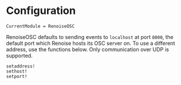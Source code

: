 # Configuration

```@meta
CurrentModule = RenoiseOSC
```

RenoiseOSC defaults to sending events to `localhost` at port `8000`, the default port which
Renoise hosts its OSC server on. To use a different address, use the functions below.
Only communication over UDP is supported.

```@docs
setaddress!
sethost!
setport!
```
